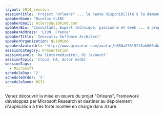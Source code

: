 ```yaml
---
layout: 2014_session
sessionTitle: 'Project "Orleans" ... la haute disponibilité à la demande dans le Cloud'
speakerName: 'Nicolas CLERC'
speakerEmail: nclerc@quidmind.com
speakerBio: "Consultant, Expert technique, passionné et Geek ... à proportion idéale, secouer le shaker ... saupoudrez de plus de 15ans d'expérience professionnelle sur les technologies Microsoft; vous obtenez un Microsoft Regional Director apte à vous accompagner dans la mise en œuvre de vos projets de développement applicatif (Cloud, Mobilité, Client riche/Web riche, IoT)\nLa tête dans l'Azure et le Cloud, mais les mains sur le clavier; les pieds sur terre mais expert en mobilité C#/.Net, n'hésitez pas à venir me parler de vos projets et problématiques, nous ne pourrons que trouver une solution.\n"
speakerAddress: 'LYON, France'
speakerTitle: 'Innovativ Software Architect'
speakerOrganization: QuidMind
speakerAvatarUrl: 'http://www.gravatar.com/avatar/b550a250192f5ab860a8a53225a7e078?size=200&default=mm'
sessionCategory: Présentation
sessionLevel: 'Ha (intermédiaire), Ri (avancé)'
sessionTopic: 'Cloud, HA, Actor model'
sessionTags:
  - Microsoft
scheduleDay: '2'
scheduleOrder: '3'
scheduleRoom: BS31
---
```


Venez découvrir la mise en œuvre  du projet "Orleans", Framework développez par Microsoft Research et destiner au déploiement d'application à très forte montée en charge dans Azure.
